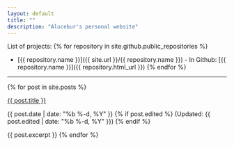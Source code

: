 ```yaml
---
layout: default
title: ""
description: "Alucebur's personal website"
---
```

List of projects:
{% for repository in site.github.public_repositories %}
  * [{{ repository.name }}]({{ site.url }}/{{ repository.name }}) - In Github: [{{ repository.name }}]({{ repository.html_url }})
{% endfor %}

<hr/>

{% for post in site.posts %}
  <p class='post-title'><a href='{{ post.url }}'>{{ post.title }}</a></p>
  <p class="post-meta">
    <time datetime="{{ post.date | date_to_xmlschema }}">{{ post.date | date: "%b %-d, %Y" }}</time>
    {% if post.edited %}
    (Updated: <time datetime="{{ post.edited | date_to_xmlschema }}">{{ post.edited | date: "%b %-d, %Y" }}</time>)
    {% endif %}
  </p>
  {{ post.excerpt }}
{% endfor %}
